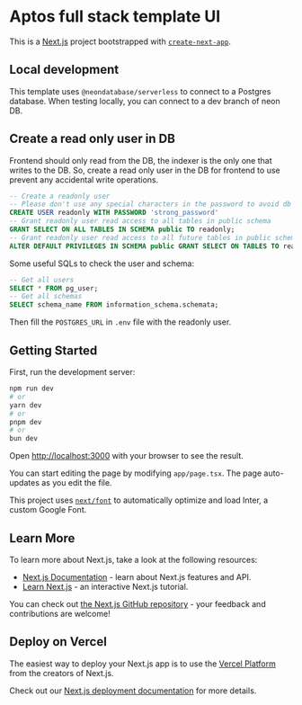 # Aptos full stack template UI

This is a [Next.js](https://nextjs.org/) project bootstrapped with [`create-next-app`](https://github.com/vercel/next.js/tree/canary/packages/create-next-app).

## Local development

This template uses `@neondatabase/serverless` to connect to a Postgres database. When testing locally, you can connect to a dev branch of neon DB.

## Create a read only user in DB

Frontend should only read from the DB, the indexer is the only one that writes to the DB. So, create a read only user in the DB for frontend to use prevent any accidental write operations.

```sql
-- Create a readonly user
-- Please don't use any special characters in the password to avoid db sdk give invalid connection string error
CREATE USER readonly WITH PASSWORD 'strong_password'
-- Grant readonly user read access to all tables in public schema
GRANT SELECT ON ALL TABLES IN SCHEMA public TO readonly;
-- Grant readonly user read access to all future tables in public schema
ALTER DEFAULT PRIVILEGES IN SCHEMA public GRANT SELECT ON TABLES TO readonly;
```

Some useful SQLs to check the user and schema:

```sql
-- Get all users
SELECT * FROM pg_user;
-- Get all schemas
SELECT schema_name FROM information_schema.schemata;
```

Then fill the `POSTGRES_URL` in `.env` file with the readonly user.

## Getting Started

First, run the development server:

```bash
npm run dev
# or
yarn dev
# or
pnpm dev
# or
bun dev
```

Open [http://localhost:3000](http://localhost:3000) with your browser to see the result.

You can start editing the page by modifying `app/page.tsx`. The page auto-updates as you edit the file.

This project uses [`next/font`](https://nextjs.org/docs/basic-features/font-optimization) to automatically optimize and load Inter, a custom Google Font.

## Learn More

To learn more about Next.js, take a look at the following resources:

- [Next.js Documentation](https://nextjs.org/docs) - learn about Next.js features and API.
- [Learn Next.js](https://nextjs.org/learn) - an interactive Next.js tutorial.

You can check out [the Next.js GitHub repository](https://github.com/vercel/next.js/) - your feedback and contributions are welcome!

## Deploy on Vercel

The easiest way to deploy your Next.js app is to use the [Vercel Platform](https://vercel.com/new?utm_medium=default-template&filter=next.js&utm_source=create-next-app&utm_campaign=create-next-app-readme) from the creators of Next.js.

Check out our [Next.js deployment documentation](https://nextjs.org/docs/deployment) for more details.

